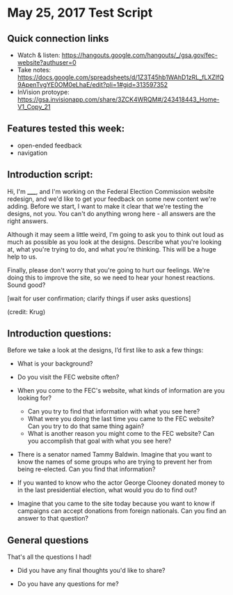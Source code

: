 # May 25, 2017 Test Script

## Quick connection links

- Watch & listen: <https://hangouts.google.com/hangouts/_/gsa.gov/fec-website?authuser=0>
- Take notes: <https://docs.google.com/spreadsheets/d/1Z3T45hb1WAhD1zRL_fLXZlfQ9ApenTvgYE0OM0eLhaE/edit?pli=1#gid=313597352>
- InVision protoype: <https://gsa.invisionapp.com/share/3ZCK4WRQM#/243418443_Home-V1_Copy_21>

## Features tested this week:

- open-ended feedback
- navigation

## Introduction script: 

Hi, I'm **___**, and I'm working on the Federal Election Commission website redesign, and we'd like to get your feedback on some new content we're adding. Before we start, I want to make it clear that we're testing the designs, not you. You can't do anything wrong here - all answers are the right answers.

Although it may seem a little weird, I'm going to ask you to think out loud as much as possible as you look at the designs. Describe what you're looking at, what you're trying to do, and what you're thinking. This will be a huge help to us.

Finally, please don't worry that you're going to hurt our feelings. We're doing this to improve the site, so we need to hear your honest reactions. Sound good?

[wait for user confirmation; clarify things if user asks questions]

(credit: Krug)

## Introduction questions:

Before we take a look at the designs, I’d first like to ask a few things:

- What is your background?
- Do you visit the FEC website often?
- When you come to the FEC's website, what kinds of information are you looking for?
    - Can you try to find that information with what you see here?
    - What were you doing the last time you came to the FEC website? Can you try to do that same thing again?
    - What is another reason you might come to the FEC website? Can you accomplish that goal with what you see here?

- There is a senator named Tammy Baldwin. Imagine that you want to know the names of some groups who are trying to prevent her from being re-elected. Can you find that information?

- If you wanted to know who the actor George Clooney donated money to in the last presidential election, what would you do to find out?

- Imagine that you came to the site today because you want to know if campaigns can accept donations from foreign nationals. Can you find an answer to that question?

## General questions

That's all the questions I had!

- Did you have any final thoughts you'd like to share?

- Do you have any questions for me?







